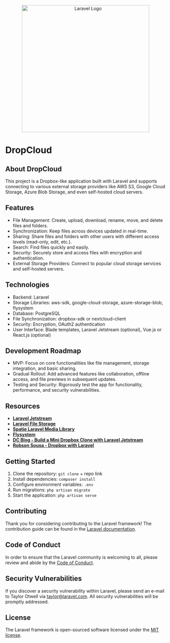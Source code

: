 <p align="center"><a href="https://laravel.com" target="_blank"><img src="https://raw.githubusercontent.com/laravel/art/master/logo-lockup/5%20SVG/2%20CMYK/1%20Full%20Color/laravel-logolockup-cmyk-red.svg" width="400" alt="Laravel Logo"></a></p>

<!-- <p align="center">
<a href="https://github.com/laravel/framework/actions"><img src="https://github.com/laravel/framework/workflows/tests/badge.svg" alt="Build Status"></a>
<a href="https://packagist.org/packages/laravel/framework"><img src="https://img.shields.io/packagist/dt/laravel/framework" alt="Total Downloads"></a>
<a href="https://packagist.org/packages/laravel/framework"><img src="https://img.shields.io/packagist/v/laravel/framework" alt="Latest Stable Version"></a>
<a href="https://packagist.org/packages/laravel/framework"><img src="https://img.shields.io/packagist/l/laravel/framework" alt="License"></a>
</p> -->

# DropCloud

## About DropCloud

This project is a Dropbox-like application built with Laravel and supports connecting to various external storage providers like AWS S3, Google Cloud Storage, Azure Blob Storage, and even self-hosted cloud servers.

## Features

- File Management: Create, upload, download, rename, move, and delete files and folders.
- Synchronization: Keep files across devices updated in real-time.
- Sharing: Share files and folders with other users with different access levels (read-only, edit, etc.).
- Search: Find files quickly and easily.
- Security: Securely store and access files with encryption and authentication.
- External Storage Providers: Connect to popular cloud storage services and self-hosted servers.

## Technologies

- Backend: Laravel
- Storage Libraries: aws-sdk, google-cloud-storage, azure-storage-blob, flysystem
- Database: PostgreSQL
- File Synchronization: dropbox-sdk or nextcloud-client
- Security: Encryption, OAuth2 authentication
- User Interface: Blade templates, Laravel Jetstream (optional), Vue.js or React.js (optional)

## Development Roadmap

- MVP: Focus on core functionalities like file management, storage integration, and basic sharing.
- Gradual Rollout: Add advanced features like collaboration, offline access, and file previews in subsequent updates.
- Testing and Security: Rigorously test the app for functionality, performance, and security vulnerabilities.

## Resources

- **[Laravel Jetstream](https://jetstream.laravel.com/)**
- **[Laravel File Storage](https://laravel.com/docs/10.x/filesystem)**
- **[Spatie Laravel Media Library](https://spatie.be/docs/laravel-medialibrary/v10/introduction)**
- **[Flysystem](https://packagist.org/packages/league/flysystem)**
- **[DC Blog - Build a Mini Dropbox Clone with Laravel Jetstream](https://codecourse.com/courses/create-a-mini-dropbox-clone-with-laravel-jetstream)**
- **[Robson Sousa - Dropbox with Laravel](https://www.tutsmake.com/laravel-8-backup-store-on-dropbox-tutorial/)**

## Getting Started

1. Clone the repository: ```git clone``` + repo link
2. Install dependencies: ```composer install```
3. Configure environment variables: ```.env```
4. Run migrations: ```php artisan migrate```
5. Start the application: ```php artisan serve```

## Contributing

Thank you for considering contributing to the Laravel framework! The contribution guide can be found in the [Laravel documentation](https://laravel.com/docs/contributions).

## Code of Conduct

In order to ensure that the Laravel community is welcoming to all, please review and abide by the [Code of Conduct](https://laravel.com/docs/contributions#code-of-conduct).

## Security Vulnerabilities

If you discover a security vulnerability within Laravel, please send an e-mail to Taylor Otwell via [taylor@laravel.com](mailto:taylor@laravel.com). All security vulnerabilities will be promptly addressed.

## License

The Laravel framework is open-sourced software licensed under the [MIT license](https://opensource.org/licenses/MIT).
